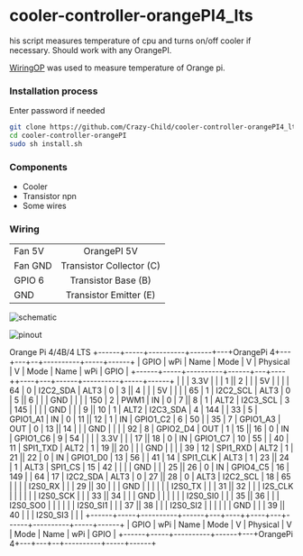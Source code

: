 # cooler-controller-orangePI4_lts
his script measures temperature of cpu and turns on/off cooler if necessary.
Should work with any OrangePI.

[WiringOP](https://github.com/orangepi-xunlong/wiringOP.git) was used to measure temperature of Orange pi.


### Installation process
Enter password if needed

```bash
git clone https://github.com/Crazy-Child/cooler-controller-orangePI4_lts.git
cd cooler-controller-orangePI
sudo sh install.sh
```

### Components
* Cooler
* Transistor npn
* Some wires

### Wiring
|               |                           |
| ------------- |:-------------------------:|
| Fan 5V        | OrangePI 5V               |
| Fan GND       | Transistor Collector (C)  |
| GPIO 6        | Transistor Base (B)       | 
| GND           | Transistor Emitter (E)    |

![schematic](https://github.com/Crazy-Child/cooler-controller-orangePI4_lts/tree/main/img/schematica.png)


![pinout](https://github.com/Crazy-Child/cooler-controller-orangePI4_lts/tree/main/img/1033818249.jpg)


Orange Pi 4/4B/4 LTS
+------+-----+----------+------+---+OrangePi 4+---+---+--+----------+-----+------+
| GPIO | wPi |   Name   | Mode | V | Physical | V | Mode | Name     | wPi | GPIO |
+------+-----+----------+------+---+----++----+---+------+----------+-----+------+
|      |     |     3.3V |      |   |  1 || 2  |   |      | 5V       |     |      |
|   64 |   0 | I2C2_SDA | ALT3 | 0 |  3 || 4  |   |      | 5V       |     |      |
|   65 |   1 | I2C2_SCL | ALT3 | 0 |  5 || 6  |   |      | GND      |     |      |
|  150 |   2 |     PWM1 |   IN | 0 |  7 || 8  | 1 | ALT2 | I2C3_SCL | 3   | 145  |
|      |     |      GND |      |   |  9 || 10 | 1 | ALT2 | I2C3_SDA | 4   | 144  |
|   33 |   5 | GPIO1_A1 |   IN | 0 | 11 || 12 | 1 | IN   | GPIO1_C2 | 6   | 50   |
|   35 |   7 | GPIO1_A3 |  OUT | 0 | 13 || 14 |   |      | GND      |     |      |
|   92 |   8 | GPIO2_D4 |  OUT | 1 | 15 || 16 | 0 | IN   | GPIO1_C6 | 9   | 54   |
|      |     |     3.3V |      |   | 17 || 18 | 0 | IN   | GPIO1_C7 | 10  | 55   |
|   40 |  11 | SPI1_TXD | ALT2 | 1 | 19 || 20 |   |      | GND      |     |      |
|   39 |  12 | SPI1_RXD | ALT2 | 1 | 21 || 22 | 0 | IN   | GPIO1_D0 | 13  | 56   |
|   41 |  14 | SPI1_CLK | ALT3 | 1 | 23 || 24 | 1 | ALT3 | SPI1_CS  | 15  | 42   |
|      |     |      GND |      |   | 25 || 26 | 0 | IN   | GPIO4_C5 | 16  | 149  |
|   64 |  17 | I2C2_SDA | ALT3 | 0 | 27 || 28 | 0 | ALT3 | I2C2_SCL | 18  | 65   |
|      |     |  I2S0_RX |      |   | 29 || 30 |   |      | GND      |     |      |
|      |     |  I2S0_TX |      |   | 31 || 32 |   |      | I2S_CLK  |     |      |
|      |     | I2S0_SCK |      |   | 33 || 34 |   |      | GND      |     |      |
|      |     | I2S0_SI0 |      |   | 35 || 36 |   |      | I2S0_SO0 |     |      |
|      |     | I2S0_SI1 |      |   | 37 || 38 |   |      | I2S0_SI2 |     |      |
|      |     |      GND |      |   | 39 || 40 |   |      | I2S0_SI3 |     |      |
+------+-----+----------+------+---+----++----+---+------+----------+-----+------+
| GPIO | wPi |   Name   | Mode | V | Physical | V | Mode | Name     | wPi | GPIO |
+------+-----+----------+------+---+OrangePi 4+---+---+--+----------+-----+------+
